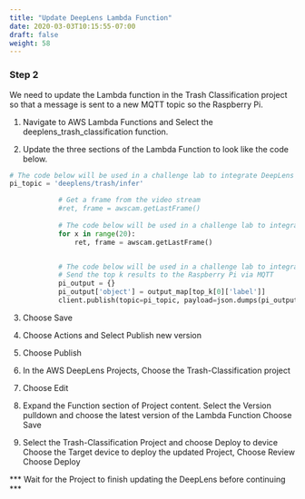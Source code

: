 ```yaml
---
title: "Update DeepLens Lambda Function"
date: 2020-03-03T10:15:55-07:00
draft: false
weight: 58
---
```

### Step 2 

We need to update the Lambda function in the Trash Classification project so that a message is sent to a new MQTT topic so the Raspberry Pi.  

1.	Navigate to AWS Lambda Functions and Select the deeplens_trash_classification function.

2.	Update the three sections of the Lambda Function to look like the code below.

```python
# The code below will be used in a challenge lab to integrate DeepLens with a Raspberry Pi
pi_topic = 'deeplens/trash/infer'
```

```python
            # Get a frame from the video stream
            #ret, frame = awscam.getLastFrame()
 
            # The code below will be used in a challenge lab to integrate DeepLens with a Raspberry Pi
            for x in range(20):
                ret, frame = awscam.getLastFrame()
```

```python

            # The code below will be used in a challenge lab to integrate DeepLens with a Raspberry Pi
            # Send the top k results to the Raspberry Pi via MQTT
            pi_output = {}
            pi_output['object'] = output_map[top_k[0]['label']]
            client.publish(topic=pi_topic, payload=json.dumps(pi_output))
```


3.	Choose Save

4.	Choose Actions and Select Publish new version

5.	Choose Publish

6.	In the AWS DeepLens Projects, Choose the Trash-Classification project

7.	Choose Edit

8.	Expand the Function section of Project content.
Select the Version pulldown and choose the latest version of the Lambda Function
Choose Save

9.	Select the Trash-Classification Project and choose Deploy to device
Choose the Target device to deploy the updated Project, Choose Review
Choose Deploy

*** Wait for the Project to finish updating the DeepLens before continuing ***


